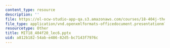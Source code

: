 ```yaml
---
content_type: resource
description: ''
file: https://ol-ocw-studio-app-qa.s3.amazonaws.com/courses/18-404j-theory-of-computation-fall-2020/a812b18254abe48682d5bc7143f7976c_MIT18_404f20_lec6.pptx
file_type: application/vnd.openxmlformats-officedocument.presentationml.presentation
resourcetype: Other
title: MIT18_404f20_lec6.pptx
uid: a812b182-54ab-e486-82d5-bc7143f7976c
---
```

